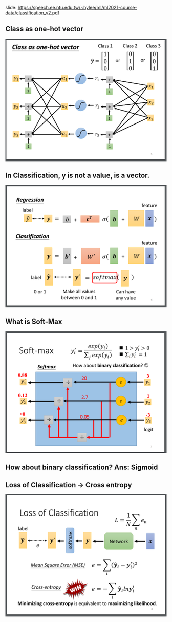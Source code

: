 slide: https://speech.ee.ntu.edu.tw/~hylee/ml/ml2021-course-data/classification_v2.pdf  

## Class as one-hot vector  

  ![Image of Yaktocat](https://github.com/ting-chih/NTU-ML2021spring/blob/main/image/classification.png)

## In Classification, y is not a value, is a vector.  
  
   ![Image of Yaktocat](https://github.com/ting-chih/NTU-ML2021spring/blob/main/image/RVC.png)

## What is Soft-Max  

![Image of Yaktocat](https://github.com/ting-chih/NTU-ML2021spring/blob/main/image/softmax.png)

## How about binary classification? Ans: Sigmoid

## Loss of Classification -> Cross entropy  

![Image of Yaktocat](https://github.com/ting-chih/NTU-ML2021spring/blob/main/image/loss%20of%20classification.png)
